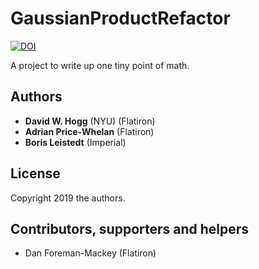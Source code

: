 # GaussianProductRefactor

[![DOI](https://zenodo.org/badge/DOI/10.5281/zenodo.3855690.svg)](https://doi.org/10.5281/zenodo.3855690)


A project to write up one tiny point of math.

## Authors
- **David W. Hogg** (NYU) (Flatiron)
- **Adrian Price-Whelan** (Flatiron)
- **Boris Leistedt** (Imperial)

## License
Copyright 2019 the authors.

## Contributors, supporters and helpers
- Dan Foreman-Mackey (Flatiron)
